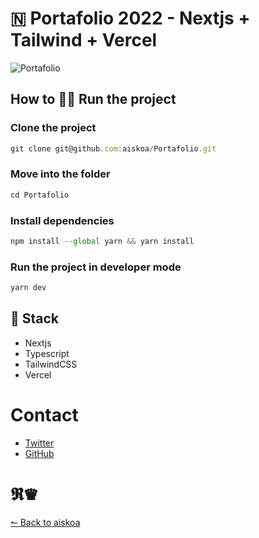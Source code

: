 # 🇳 Portafolio 2022 - Nextjs + Tailwind + Vercel

![Portafolio](https://i.ibb.co/bKNbrtP/portfolio.png)

## How to 🏃‍♂️ Run the project

### Clone the project

```js
git clone git@github.com:aiskoa/Portafolio.git
```

### Move into the folder

```js
cd Portafolio
```

### Install dependencies

```js
npm install --global yarn && yarn install
```

### Run the project in developer mode

```js
yarn dev
```

## 🧱 Stack

- Nextjs
- Typescript
- TailwindCSS
- Vercel

# Contact

- [Twitter](https://twitter.com/aiskoac)
- [GitHub](https://github.com/aiskoa)

# 𝕽♛

[↼ Back to aiskoa](https://aiskoa.vercel.app)
